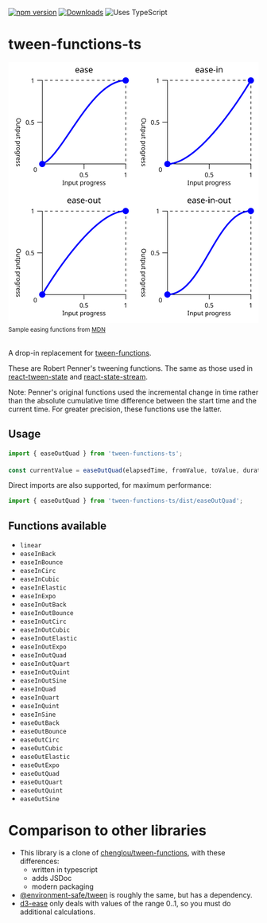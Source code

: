 [![npm version](https://img.shields.io/npm/v/tween-functions-ts.svg)](https://www.npmjs.com/package/tween-functions-ts)
[![Downloads](https://img.shields.io/npm/dm/tween-functions-ts.svg)](https://www.npmjs.com/package/tween-functions-ts)
![Uses TypeScript](https://img.shields.io/badge/Uses-Typescript-294E80.svg)

# tween-functions-ts

<img src="assets/ease.svg" alt="sample easing functions">
<br>
<small>Sample easing functions from <a href="https://developer.mozilla.org/en-US/docs/Web/CSS/easing-function">MDN</a></small>
<br>
<br>

A drop-in replacement for [tween-functions](https://github.com/chenglou/tween-functions/tree/e3d5f1edf2cdb9b7b623be4d1064f886136a70b3).

These are Robert Penner's tweening functions. The same as those used in [react-tween-state](https://github.com/chenglou/react-tween-state) and [react-state-stream](https://github.com/chenglou/react-state-stream).

Note: Penner's original functions used the incremental change in time rather than the absolute cumulative time difference between the start time and the current time. For greater precision, these functions use the latter.


## Usage
```ts
import { easeOutQuad } from 'tween-functions-ts';

const currentValue = easeOutQuad(elapsedTime, fromValue, toValue, duration);
```

Direct imports are also supported, for maximum performance:
```ts
import { easeOutQuad } from 'tween-functions-ts/dist/easeOutQuad';
```


## Functions available
- `linear`
- `easeInBack`
- `easeInBounce`
- `easeInCirc`
- `easeInCubic`
- `easeInElastic`
- `easeInExpo`
- `easeInOutBack`
- `easeInOutBounce`
- `easeInOutCirc`
- `easeInOutCubic`
- `easeInOutElastic`
- `easeInOutExpo`
- `easeInOutQuad`
- `easeInOutQuart`
- `easeInOutQuint`
- `easeInOutSine`
- `easeInQuad`
- `easeInQuart`
- `easeInQuint`
- `easeInSine`
- `easeOutBack`
- `easeOutBounce`
- `easeOutCirc`
- `easeOutCubic`
- `easeOutElastic`
- `easeOutExpo`
- `easeOutQuad`
- `easeOutQuart`
- `easeOutQuint`
- `easeOutSine`


# Comparison to other libraries
- This library is a clone of [chenglou/tween-functions](https://github.com/chenglou/tween-functions/tree/e3d5f1edf2cdb9b7b623be4d1064f886136a70b3), with these differences:
  - written in typescript
  - adds JSDoc
  - modern packaging
- [@environment-safe/tween](https://www.npmjs.com/package/@environment-safe/tween) is roughly the same, but has a dependency.
- [d3-ease](https://www.npmjs.com/package/d3-ease) only deals with values of the range 0..1, so you must do additional calculations.
